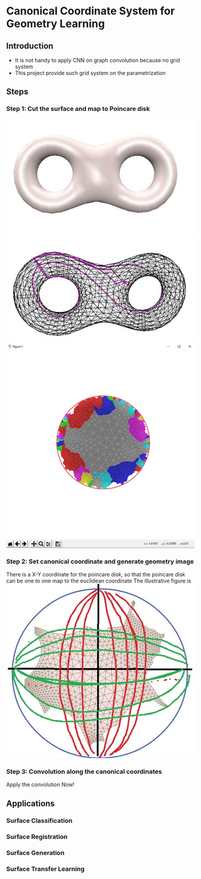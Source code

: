 # Canonical Coordinate System for Geometry Learning
## Introduction
- It is not handy to apply CNN on graph convolution because no grid system
- This project provide such grid system on the parametrization

## Steps
### Step 1: Cut the surface and map to Poincare disk
![Image of mesh along fundamental group](screenshots/fig1.jpg)
![Image of mesh along fundamental group](screenshots/fig2.jpg)
![Image of mesh along fundamental group](screenshots/fig3.jpg)


### Step 2: Set canonical coordinate and generate geometry image
There is a X-Y coordinate for the poincare disk, so that the poincare disk can be one to one map to the euclidean coordinate
The illustrative figure is
![Image of mesh along fundamental group](screenshots/fig4.jpg)

### Step 3: Convolution along the canonical coordinates
Apply the convolution Now!

## Applications
### Surface Classification

### Surface Registration 

### Surface Generation

### Surface Transfer Learning


 